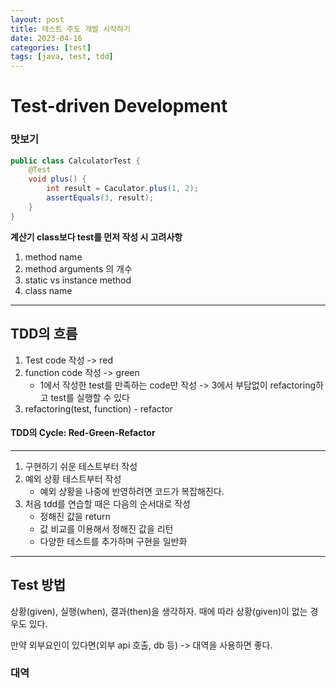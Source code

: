 ```yaml
---
layout: post
title: 테스트 주도 개발 시작하기
date: 2023-04-16
categories: [test]
tags: [java, test, tdd]
---
```

# Test-driven Development

### 맛보기
```java
public class CalculatorTest {
    @Test
    void plus() {
        int result = Caculator.plus(1, 2);
        assertEquals(3, result);
    }
}
```
**계산기 class보다 test를 먼저 작성 시 고려사항**
1. method name
2. method arguments 의 개수
3. static vs instance method
4. class name

***
## TDD의 흐름
1. Test code 작성 -> red
2. function code 작성 -> green
    - 1에서 작성한 test를 만족하는 code만 작성 -> 3에서 부담없이 refactoring하고 test를 실행할 수 있다 
3. refactoring(test, function) - refactor

#### TDD의 Cycle: Red-Green-Refactor

***
1. 구현하기 쉬운 테스트부터 작성
2. 예외 상황 테스트부터 작성
   - 예외 상황을 나중에 반영하려면 코드가 복잡해진다.
3. 처음 tdd를 연습할 때은 다음의 순서대로 작성
   - 정해진 값을 return
   - 값 비교를 이용해서 정해진 값을 리턴
   - 다양한 테스트를 추가하며 구현을 일반화

***

## Test 방법
상황(given), 실행(when), 결과(then)을 생각하자. 때에 따라 상황(given)이 없는 경우도 있다.

만약 외부요인이 있다면(외부 api 호출, db 등)
-> 대역을 사용하면 좋다.

### 대역

